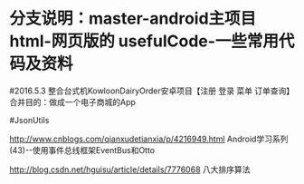 # 分支说明：master-android主项目  html-网页版的  usefulCode-一些常用代码及资料
#2016.5.3 整合台式机KowloonDairyOrder安卓项目【注册 登录 菜单 订单查询】 合并目的：做成一个电子商城的App

#JsonUtils 


http://www.cnblogs.com/qianxudetianxia/p/4216949.html  Android学习系列(43)--使用事件总线框架EventBus和Otto

http://blog.csdn.net/hguisu/article/details/7776068    八大排序算法


